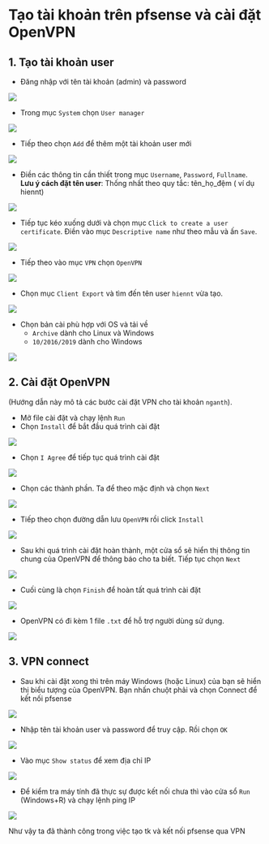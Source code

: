 # Tạo tài khoản trên pfsense và cài đặt OpenVPN    

## 1. Tạo tài khoản user  
- Đăng nhập với tên tài khoản (admin) và password  

<img src="https://i.imgur.com/qRlN2wI.png">  

- Trong mục `System` chọn `User manager`  

<img src="https://i.imgur.com/45wKrYg.png">

- Tiếp theo chọn `Add` để thêm một tài khoản user mới  

<img src="https://i.imgur.com/4I41aSM.png">  

- Điền các thông tin cần thiết trong mục `Username`, `Password`, `Fullname`.  
**Lưu ý cách đặt tên user**: Thống nhất theo quy tắc: tên_họ_đệm ( ví dụ hiennt)  

<img src="https://i.imgur.com/Sn9BPXI.png">  

- Tiếp tục kéo xuống dưới và chọn mục `Click to create a user certificate`.  Điền vào mục `Descriptive name` như theo mẫu và ấn `Save`.  

<img src="https://i.imgur.com/RwFaRQ8.png">  

- Tiếp theo vào mục `VPN` chọn `OpenVPN` 

<img src="https://i.imgur.com/ekxQn3r.png">  

- Chọn mục `Client Export` và tìm đến tên user `hiennt` vừa tạo.  

<img src="https://i.imgur.com/kgkHz5A.png">  

- Chọn bản cài phù hợp với OS và tải về  
    - `Archive` dành cho Linux và Windows
    - `10/2016/2019` dành cho Windows  

<img src="https://i.imgur.com/WhLJ3NC.png">  

## 2. Cài đặt OpenVPN  

(Hướng dẫn này mô tả các bước cài đặt VPN cho tài khoản `nganth`).  
- Mở file cài đặt và chạy lệnh `Run`  
- Chọn `Install` để bắt đầu quá trình cài đặt 

<img src="https://i.imgur.com/mzL8vU9.png">  

 - Chọn `I Agree` để tiếp tục quá trình cài đặt 

<img src="https://i.imgur.com/ytAdcJF.png"> 

- Chọn các thành phần. Ta để theo mặc định và chọn `Next`

<img src="https://i.imgur.com/Os96GzG.png">  

- Tiếp theo chọn đường dẫn lưu `OpenVPN` rồi click `Install`  

<img src="https://i.imgur.com/ydD23Hg.png">  

- Sau khi quá trình cài đặt hoàn thành, một cửa sổ sẽ hiển thị thông tin chung của OpenVPN để thông báo cho ta biết. Tiếp tục chọn `Next` 

<img src="https://i.imgur.com/Mw2e1k0.png">  

- Cuối cùng là chọn `Finish` để hoàn tất quá trình cài đặt  

<img src="https://i.imgur.com/2mWi7fl.png">  

- OpenVPN có đi kèm 1 file `.txt` để hỗ trợ người dùng sử dụng.  

<img src="https://i.imgur.com/L2b9bw9.png">  

## 3. VPN connect  

- Sau khi cài đặt xong thì trên máy Windows (hoặc Linux) của bạn sẽ hiển thị biểu tượng của OpenVPN. Bạn nhấn chuột phải và chọn Connect để kết nối pfsense  

<img src="https://i.imgur.com/QmABXav.png">  

- Nhập tên tài khoản user và password để truy cập. Rồi chọn `OK`  

<img src="https://i.imgur.com/kXbtBzY.png"> 

- Vào mục `Show status` để xem địa chỉ IP   

<img src="https://i.imgur.com/CcbyWxj.png">

- Để kiểm tra máy tính đã thực sự được kết nối chưa thì vào cửa sổ `Run` (Windows+R) và chạy lệnh ping IP

<img src="https://i.imgur.com/WTCuRPF.png">  

Như vậy ta đã thành công trong việc tạo tk và kết nối pfsense qua VPN